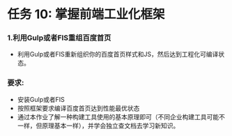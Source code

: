 # 任务 10: 掌握前端工业化框架 #

### 1.利用Gulp或者FIS重组百度首页 ###

*   利用Gulp或者FIS重新组织你的百度首页样式和JS，然后达到工程化可编译状态。

### 要求: ###
*    安装Gulp或者FIS
*    按照框架要求编译百度首页达到性能最优状态
*    通过本作业了解一种构建工具使用的基本原理即可（不同企业构建工具可能不一样，但原理基本一样），并学会独立查文档去学习新知识。

